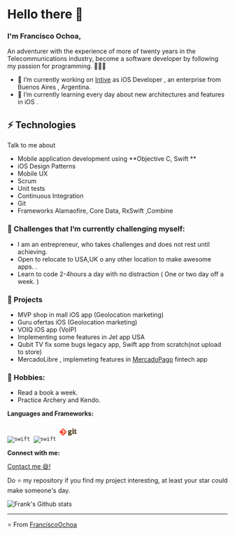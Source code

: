 # Hello there 👋 

### I'm Francisco Ochoa, 

An adventurer  with the experience of more of twenty years  in the Telecommunications industry, become a software developer by following my passion for programming.  👨🏻‍💻 


- 🔭 I’m currently working on [Intive]([(https://intive.com/)) as iOS Developer , an enterprise from Buenos Aires , Argentina.
- 🌱 I’m currently learning  every day about new architectures and features in iOS .

## ⚡ Technologies
Talk to me about
- Mobile application development using **Objective C, Swift **
- iOS  Design Patterns
- Mobile UX
- Scrum 
- Unit tests
- Continuous Integration
- Git
- Frameworks Alamaofire, Core Data, RxSwift ,Combine

### 🌱 Challenges that I’m currently challenging myself:
 * I am an entrepreneur, who takes challenges and does not rest until achieving.
 *  Open to relocate to USA,UK o any other location to make awesome apps. . 
 * Learn to code 2-4hours a day with no distraction ( One or two day off a week. )

### 💼 Projects
* MVP shop in mall iOS app (Geolocation marketing)
* Guru ofertas iOS  (Geolocation marketing)
* VOIQ iOS app (VoIP)
* Implementing some features in Jet app  USA
* Qubit TV fix some bugs legacy app, Swift app from scratch(not upload to store)
* MercadoLibre , implemeting features in [MercadoPago](https://apps.apple.com/ar/app/mercado-pago/id925436649) fintech app 

### 🏹 Hobbies:
* Read a book a week.
* Practice Archery and Kendo.




 **Languages and Frameworks:**
<p align="left">
  <code><img src="https://encrypted-tbn0.gstatic.com/images?q=tbn:ANd9GcRxMmi-boqcKTfjNTVK_X0K9XAtSwHWd3u6ugd01oo24VTTECeTYh_THnA72-ScZ_LgCx0&usqp=CAU" alt="swift" width="40" height="40"/></code>&nbsp;
  <code><img src="https://github.com/abranhe/programming-languages-logos/blob/master/src/swift/swift_48x48.png" alt="swift" width="40" height="40"/></code>&nbsp;
  <code><img src="https://raw.githubusercontent.com/github/explore/80688e429a7d4ef2fca1e82350fe8e3517d3494d/topics/git/git.png" alt="git" width="40" height="40" /></code>&nbsp;
   </p>

**Connect with me:**

  [Contact me 😄!](https://www.linkedin.com/in/ochoafrancisco/)



Do ⭐ my repository if you find my project interesting, at least your star could make someone's day.  


![Frank's Github stats](https://github-readme-stats.vercel.app/api?username=frank0ch0a&show_icons=true)

---


⭐️ From [FranciscoOchoa](https://github.com/frank0ch0a)
